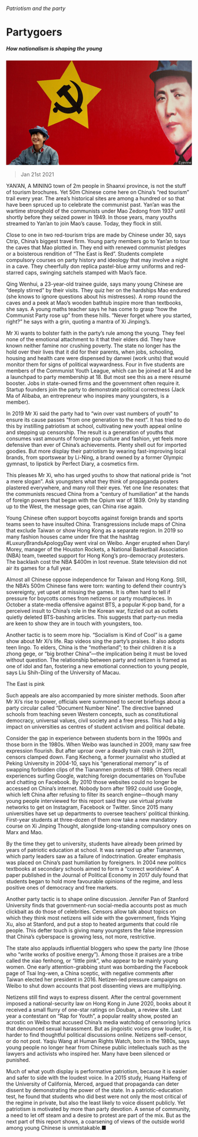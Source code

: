 ###### Patriotism and the party

# Partygoers 

##### How nationalism is shaping the young 

![image](images/20210123_SRP044_0.jpg) 

> Jan 21st 2021 


YAN’AN, A MINING town of 2m people in Shaanxi province, is not the stuff of tourism brochures. Yet 50m Chinese come here on China’s “red tourism” trail every year. The area’s historical sites are among a hundred or so that have been spruced up to celebrate the communist past. Yan’an was the wartime stronghold of the communists under Mao Zedong from 1937 until shortly before they seized power in 1949. In those years, many youths streamed to Yan’an to join Mao’s cause. Today, they flock in still.


Close to one in two red-tourism trips are made by Chinese under 30, says Ctrip, China’s biggest travel firm. Young party members go to Yan’an to tour the caves that Mao plotted in. They end with renewed communist pledges or a boisterous rendition of “The East is Red”. Students complete compulsory courses on party history and ideology that may involve a night in a cave. They cheerfully don replica pastel-blue army uniforms and red-starred caps, swinging satchels stamped with Mao’s face.



Qing Wenhui, a 23-year-old trainee guide, says many young Chinese are “deeply stirred” by their visits. They quiz her on the hardships Mao endured (she knows to ignore questions about his mistresses). A romp round the caves and a peek at Mao’s wooden bathtub inspire more than textbooks, she says. A young maths teacher says he has come to grasp “how the Communist Party rose up” from these hills. “Never forget where you started, right?” he says with a grin, quoting a mantra of Xi Jinping’s.


Mr Xi wants to bolster faith in the party’s rule among the young. They feel none of the emotional attachment to it that their elders did. They have known neither famine nor crushing poverty. The state no longer has the hold over their lives that it did for their parents, when jobs, schooling, housing and health care were dispensed by danwei (work units) that would monitor them for signs of political waywardness. Four in five students are members of the Communist Youth League, which can be joined at 14 and be a launchpad to party membership at 18. But most see this as a mere résumé booster. Jobs in state-owned firms and the government often require it. Startup founders join the party to demonstrate political correctness (Jack Ma of Alibaba, an entrepreneur who inspires many youngsters, is a member).


In 2019 Mr Xi said the party had to “win over vast numbers of youth” to ensure its cause passes “from one generation to the next”. It has tried to do this by instilling patriotism at school, cultivating new youth appeal online and stepping up censorship. The result is a generation of youths that consumes vast amounts of foreign pop culture and fashion, yet feels more defensive than ever of China’s achievements. Plenty shell out for imported goodies. But more display their patriotism by wearing fast-improving local brands, from sportswear by Li-Ning, a brand owned by a former Olympic gymnast, to lipstick by Perfect Diary, a cosmetics firm.


This pleases Mr Xi, who has urged youths to show that national pride is “not a mere slogan”. Ask youngsters what they think of propaganda posters plastered everywhere, and many roll their eyes. Yet one line resonates: that the communists rescued China from a “century of humiliation” at the hands of foreign powers that began with the Opium war of 1839. Only by standing up to the West, the message goes, can China rise again.


Young Chinese often support boycotts against foreign brands and sports teams seen to have insulted China. Transgressions include maps of China that exclude Taiwan or show Hong Kong as a separate region. In 2019 so many fashion houses came under fire that the hashtag #LuxuryBrandsApologyDay went viral on Weibo. Anger erupted when Daryl Morey, manager of the Houston Rockets, a National Basketball Association (NBA) team, tweeted support for Hong Kong’s pro-democracy protesters. The backlash cost the NBA $400m in lost revenue. State television did not air its games for a full year.


Almost all Chinese oppose independence for Taiwan and Hong Kong. Still, the NBA’s 500m Chinese fans were torn: wanting to defend their country’s sovereignty, yet upset at missing the games. It is often hard to tell if pressure for boycotts comes from netizens or party mouthpieces. In October a state-media offensive against BTS, a popular K-pop band, for a perceived insult to China’s role in the Korean war, fizzled out as outlets quietly deleted BTS-bashing articles. This suggests that party-run media are keen to show they are in touch with youngsters, too.


Another tactic is to seem more hip. “Socialism is Kind of Cool” is a game show about Mr Xi’s life. Rap videos sing the party’s praises. It also adopts teen lingo. To elders, China is the “motherland”; to their children it is a zhong gege, or “big brother China”—the implication being it must be loved without question. The relationship between party and netizen is framed as one of idol and fan, fostering a new emotional connection to young people, says Liu Shih-Diing of the University of Macau.

The East is pink


Such appeals are also accompanied by more sinister methods. Soon after Mr Xi’s rise to power, officials were summoned to secret briefings about a party circular called “Document Number Nine”. The directive banned schools from teaching seven Western concepts, such as constitutional democracy, universal values, civil society and a free press. This had a big impact on universities as centres of student activism and political debate.


Consider the gap in experience between students born in the 1990s and those born in the 1980s. When Weibo was launched in 2009, many saw free expression flourish. But after uproar over a deadly train crash in 2011, censors clamped down. Fang Kecheng, a former journalist who studied at Peking University in 2004-10, says his “generational memory” is of swapping forbidden clips of the Tiananmen protests of 1989. Others recall experiences surfing Google, watching foreign documentaries on YouTube and chatting on Facebook. By 2010 those websites could no longer be accessed on China’s internet. Nobody born after 1992 could use Google, which left China after refusing to filter its search engine—though many young people interviewed for this report said they use virtual private networks to get on Instagram, Facebook or Twitter. Since 2015 many universities have set up departments to oversee teachers’ political thinking. First-year students at three-dozen of them now take a new mandatory course on Xi Jinping Thought, alongside long-standing compulsory ones on Marx and Mao.


By the time they get to university, students have already been primed by years of patriotic education at school. It was ramped up after Tiananmen, which party leaders saw as a failure of indoctrination. Greater emphasis was placed on China’s past humiliation by foreigners. In 2004 new politics textbooks at secondary schools aimed to form a “correct worldview”. A paper published in the Journal of Political Economy in 2017 duly found that students began to hold more favourable opinions of the regime, and less positive ones of democracy and free markets.


Another party tactic is to shape online discussion. Jennifer Pan of Stanford University finds that government-run social-media accounts post as much clickbait as do those of celebrities. Censors allow talk about topics on which they think most netizens will side with the government, finds Yiqing Xu, also at Stanford, and put a stop to heated arguments that could rile people. This defter touch is giving many youngsters the false impression that China’s cyberspace is growing less, not more, restrictive.


The state also applauds influential bloggers who spew the party line (those who “write works of positive energy”). Among those it praises are a tribe called the xiao fenhong, or “little pink”, who appear to be mainly young women. One early attention-grabbing stunt was bombarding the Facebook page of Tsai Ing-wen, a China sceptic, with negative comments after Taiwan elected her president in 2016. Netizen-led pressure campaigns on Weibo to shut down accounts that post dissenting views are multiplying.


Netizens still find ways to express dissent. After the central government imposed a national-security law on Hong Kong in June 2020, books about it received a small flurry of one-star ratings on Douban, a review site. Last year a contestant on “Rap for Youth”, a popular reality show, posted an acrostic on Weibo that accused China’s media watchdog of censoring lyrics that denounced sexual harassment. But as jingoistic voices grow louder, it is harder to find thoughtful political discussions online. Netizens self-censor, or do not post. Yaqiu Wang at Human Rights Watch, born in the 1980s, says young people no longer hear from Chinese public intellectuals such as the lawyers and activists who inspired her. Many have been silenced or punished.


Much of what youth display is performative patriotism, because it is easier and safer to side with the loudest voice. In a 2015 study, Huang Haifeng of the University of California, Merced, argued that propaganda can deter dissent by demonstrating the power of the state. In a patriotic-education test, he found that students who did best were not only the most critical of the regime in private, but also the least likely to voice dissent publicly. Yet patriotism is motivated by more than party devotion. A sense of community, a need to let off steam and a desire to protest are part of the mix. But as the next part of this report shows, a coarsening of views of the outside world among young Chinese is unmistakable.■

